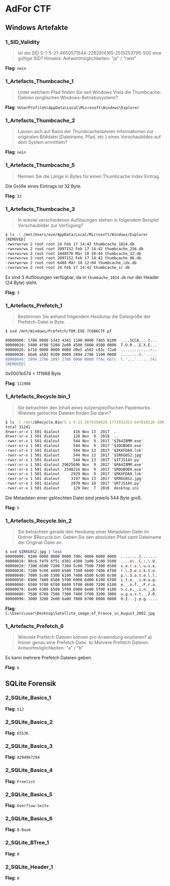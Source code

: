 # AdFor CTF

## Windows Artefakte

### 1_SID_Validity

> Ist die SID S-1-5-21-4650571544-2262814165-2515253795-500 eine gültige SID?
> Hinweis: Antwortmöglichkeiten: "ja" / "nein"

**Flag**: `nein`

### 1_Artefacts_Thumbcache_1

> Unter welchem Pfad finden Sie seit Windows Vista die Thumbcache-Dateien (englisches Windows-Betriebssystem)?

**Flag**: `%UserProfile%\AppData\Local\Microsoft\Windows\Explorer`

### 1_Artefacts_Thumbcache_2

> Lassen sich auf Basis der Thumbcachedateien Informationen zur originalen Bilddatei (Dateiname, Pfad, etc.) eines Vorschaubildes auf dem System ermittteln?

**Flag**: `nein`

### 1_Artefacts_Thumbcache_5

> Nennen Sie die Länge in Bytes für einen Thumbcache Index Eintrag.

Die Größe eines Eintrags ist 32 Byte.

**Flag**: `32`

### 1_Artefacts_Thumbcache_3

> In wieviel verschiedenen Auflösungen stehen in folgendem Beispiel Vorschaubilder zur Verfügung?

```bash
$ ls -l /mnt/Users/eve/AppData/Local/Microsoft/Windows/Explorer
[REMOVED]
-rwxrwxrwx 2 root root 24 Feb 17 14:42 thumbcache_1024.db
-rwxrwxrwx 2 root root 2097152 Feb 17 14:42 thumbcache_256.db
-rwxrwxrwx 2 root root 1048576 Mär 10 10:44 thumbcache_32.db
-rwxrwxrwx 2 root root 2097152 Feb 17 14:42 thumbcache_96.db
-rwxrwxrwx 2 root root 6488 Mär 10 12:04 thumbcache_idx.db
-rwxrwxrwx 2 root root 24 Feb 17 14:42 thumbcache_sr.db
```

Es sind 3 Auflösungen verfügbar, da in `thumbache_1024.db` nur der Header (24 Byte) steht.

**Flag**: `3`


### 1_Artefacts_Prefetch_1

> Bestimmen Sie anhand folgendem Hexdump die Dateigröße der Prefetch-Datei in Byte.

```bash
$ xxd /mnt/Windows/Prefetch/TOR.EXE-7C6B6C7F.pf

00000000: 1700 0000 5343 4341 1100 0000 74b5 0100  ....SCCA....t...
00000010: 5400 4f00 5200 2e00 4500 5800 4500 0000  T.O.R...E.X.E...
00000020: b716 0000 0000 0000 d9e5 a582 c03c f2a0  .............<..
00000030: bbe6 a582 0100 0000 2894 2786 1100 0000  ........(.'.....
00000040: 2894 2786 1097 2786 0000 0000 7f6c 6b7c  (.'...'......lk|
[REMOVED]
```

0x0001b574 = 111988 Byte

**Flag**: `111988`

### 1_Artefacts_Recycle.bin_1

> Sie betrachten den Inhalt eines nutzerspezifischen Papierkorbs. Wieviele gelöschte Dateien finden Sie darin?

```cmd
$ ls -l /mnt/$Recycle.Bin/S-1-5-21-2676350820-1773932353-647818126-1001
total 31241
drwxr-xr-x 1 501 dialout      416 Nov 13  2017  .
drwxr-xr-x 1 501 dialout      128 Nov  9  2018  ..
-rwxr-xr-x 1 501 dialout      544 Nov  9  2017 '$I64Z8MM.exe'
-rwxr-xr-x 1 501 dialout      544 Nov  9  2017 '$IDUBO0X.exe'
-rwxr-xr-x 1 501 dialout      544 Nov 13  2017 '$IKXFDA9.lnk'
-rwxr-xr-x 1 501 dialout      544 Nov 13  2017 '$IR6G8S2.jpg'
-rwxr-xr-x 1 501 dialout      544 Nov 13  2017 '$ITJS14V.py'
-rwxr-xr-x 1 501 dialout 29625696 Nov  9  2017 '$R64Z8MM.exe'
-rwxr-xr-x 1 501 dialout  2348216 Nov  9  2017 '$RDUBO0X.exe'
-rwxr-xr-x 1 501 dialout     2929 Nov  9  2017 '$RKXFDA9.lnk'
-rwxr-xr-x 1 501 dialout     3197 Nov 13  2017 '$RR6G8S2.jpg'
-rwxr-xr-x 1 501 dialout     2070 Nov 10  2017 '$RTJS14V.py'
-rwxr-xr-x 1 501 dialout      129 Dec  7  2016  desktop.ini
```

Die Metadaten einer gelöschten Datei sind jeweils 544 Byte groß.

**Flag**: `5`

### 1_Artefacts_Recycle.bin_2

> Sie betrachten gerade den Hexdump einer Metadaten-Datei im Ordner $Recycle.bin. Geben Sie den absoluten Pfad samt Dateiname der Original-Datei an.

```bash
$ xxd $IR6G8S2.jpg | less
00000000: 0100 0000 0000 0000 7d0c 0000 0000 0000  ........}.......
00000010: 90c6 f4f9 6f5c d301 4300 3a00 5c00 5500  ....o\..C.:.\.U.
00000020: 7300 6500 7200 7300 5c00 7500 7300 6500  s.e.r.s.\.u.s.e.
00000030: 7200 5c00 4400 6500 7300 6b00 7400 6f00  r.\.D.e.s.k.t.o.
00000040: 7000 5c00 5300 6100 7400 6500 6c00 6c00  p.\.S.a.t.e.l.l.
00000050: 6900 7400 6500 5f00 6900 6d00 6100 6700  i.t.e._.i.m.a.g.
00000060: 6500 5f00 6f00 6600 5f00 4600 7200 6100  e._.o.f._.F.r.a.
00000070: 6e00 6300 6500 5f00 6900 6e00 5f00 4100  n.c.e._.i.n._.A.
00000080: 7500 6700 7500 7300 7400 5f00 3200 3000  u.g.u.s.t._.2.0.
00000090: 3000 3200 2e00 6a00 7000 6700 0000 0000  0.2...j.p.g.....
```

**Flag**: `C:\Users\user\Desktop\Satellite_image_of_France_in_August_2002.jpg`

### 1_Artefacts_Prefetch_6

>Wieviele Prefetch Dateien können pro Anwendung existieren?
> a) Immer genau eine Prefetch Datei.
> b) Mehrere Prefetch Dateien.
> Antwortmöglichkeiten:
> "a" / "b"

Es kann mehrere Prefetch Dateien geben.

**Flag**: `b`

## SQLite Forensik

### 2_SQLite_Basics_1

**Flag**: `512`

### 2_SQLite_Basics_2

**Flag**: `65536`

### 2_SQLite_Basics_3

**Flag**: `4294967294`

### 2_SQLite_Basics_4

**Flag**: `Freelist`

### 2_SQLite_Basics_5

**Flag**: `Overflow-Seite`

### 2_SQLite_Basics_6

**Flag**: `B-Baum`

### 2_SQLite_BTree_1

**Flag**: `8`

### 2_SQLite_Header_1

**Flag**: `8`

